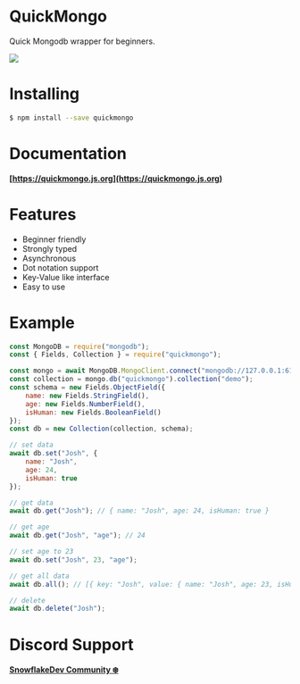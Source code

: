 # QuickMongo

Quick Mongodb wrapper for beginners.

![](https://camo.githubusercontent.com/ee0b303561b8c04223d4f469633e2088968cf514f0f6901c729331c462a32f10/68747470733a2f2f63646e2e646973636f72646170702e636f6d2f6174746163686d656e74732f3739333638393539323431343939343436362f3833323039343438363834353834393631302f6c6f676f2e37393539646231325f35302e706e67)

# Installing

```bash
$ npm install --save quickmongo
```

# Documentation
**[https://quickmongo.js.org](https://quickmongo.js.org)**

# Features
- Beginner friendly
- Strongly typed
- Asynchronous
- Dot notation support
- Key-Value like interface
- Easy to use

# Example

```js
const MongoDB = require("mongodb");
const { Fields, Collection } = require("quickmongo");

const mongo = await MongoDB.MongoClient.connect("mongodb://127.0.0.1:61582");
const collection = mongo.db("quickmongo").collection("demo");
const schema = new Fields.ObjectField({
    name: new Fields.StringField(),
    age: new Fields.NumberField(),
    isHuman: new Fields.BooleanField()
});
const db = new Collection(collection, schema);

// set data
await db.set("Josh", {
    name: "Josh",
    age: 24,
    isHuman: true
});

// get data
await db.get("Josh"); // { name: "Josh", age: 24, isHuman: true }

// get age
await db.get("Josh", "age"); // 24

// set age to 23
await db.set("Josh", 23, "age");

// get all data
await db.all(); // [{ key: "Josh", value: { name: "Josh", age: 23, isHuman: true } }]

// delete
await db.delete("Josh");
```

# Discord Support
**[SnowflakeDev Community ❄️](https://snowflakedev.org/discord)**